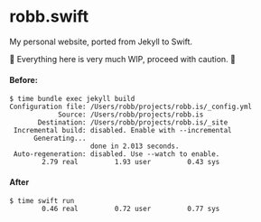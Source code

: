# robb.swift

My personal website, ported from Jekyll to Swift.

🚧 Everything here is very much WIP, proceed with caution. 🚧

#### Before:

```
$ time bundle exec jekyll build
Configuration file: /Users/robb/projects/robb.is/_config.yml
            Source: /Users/robb/projects/robb.is
       Destination: /Users/robb/projects/robb.is/_site
 Incremental build: disabled. Enable with --incremental
      Generating... 
                    done in 2.013 seconds.
 Auto-regeneration: disabled. Use --watch to enable.
        2.79 real         1.93 user         0.43 sys
```

#### After

```
$ time swift run
        0.46 real         0.72 user         0.77 sys
```
